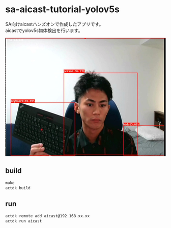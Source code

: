 # sa-aicast-tutorial-yolov5s

SA向けaicastハンズオンで作成したアプリです。  
aicastでyolov5s物体検出を行います。

<img src=./screenshot.jpg>

## build
```
make
actdk build
```

## run
```
actdk remote add aicast@192.168.xx.xx
actdk run aicast
```


